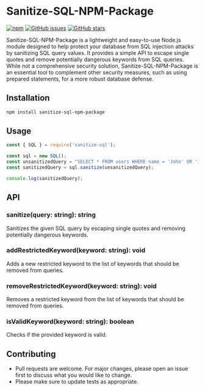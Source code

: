 # Sanitize-SQL-NPM-Package

<a href="https://www.npmjs.com/package/sanitize-sql">![npm](https://img.shields.io/npm/v/sanitize-sql)</a>
<a href="https://github.com/aaronmansfield5/Sanitize-SQL-NPM-Package/issues">![GitHub issues](https://img.shields.io/github/issues/aaronmansfield5/sanitize-sql-npm-package)</a>
<a href="https://github.com/aaronmansfield5/Sanitize-SQL-NPM-Package/stargazers">![GitHub stars](https://img.shields.io/github/stars/aaronmansfield5/sanitize-sql-npm-package)</a>

Sanitize-SQL-NPM-Package is a lightweight and easy-to-use Node.js module designed to help protect your database from SQL injection attacks by sanitizing SQL query values. It provides a simple API to escape single quotes and remove potentially dangerous keywords from SQL queries. While not a comprehensive security solution, Sanitize-SQL-NPM-Package is an essential tool to complement other security measures, such as using prepared statements, for a more robust database defense.

## Installation

```bash
npm install sanitize-sql-npm-package
```

## Usage
```javascript
const { SQL } = require('sanitize-sql');

const sql = new SQL();
const unsanitizedQuery = "SELECT * FROM users WHERE name = 'John' OR '1'='1';";
const sanitizedQuery = sql.sanitize(unsanitizedQuery);

console.log(sanitizedQuery);
```

## API
### sanitize(query: string): string
Sanitizes the given SQL query by escaping single quotes and removing potentially dangerous keywords.

### addRestrictedKeyword(keyword: string): void
Adds a new restricted keyword to the list of keywords that should be removed from queries.

### removeRestrictedKeyword(keyword: string): void
Removes a restricted keyword from the list of keywords that should be removed from queries.

### isValidKeyword(keyword: string): boolean
Checks if the provided keyword is valid.

## Contributing
- Pull requests are welcome. For major changes, please open an issue first to discuss what you would like to change.
- Please make sure to update tests as appropriate.
